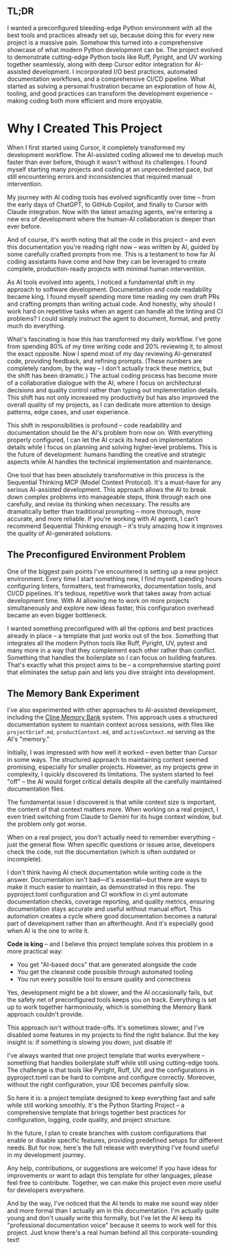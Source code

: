 ## TL;DR

I wanted a preconfigured bleeding-edge Python environment with all the best tools and practices already set up, because doing this for every new project is a massive pain. Somehow this turned into a comprehensive showcase of what modern Python development can be. The project evolved to demonstrate cutting-edge Python tools like Ruff, Pyright, and UV working together seamlessly, along with deep Cursor editor integration for AI-assisted development. I incorporated I/O best practices, automated documentation workflows, and a comprehensive CI/CD pipeline. What started as solving a personal frustration became an exploration of how AI, tooling, and good practices can transform the development experience – making coding both more efficient and more enjoyable.

# Why I Created This Project

When I first started using Cursor, it completely transformed my development workflow. The AI-assisted coding allowed me to develop much faster than ever before, though it wasn't without its challenges. I found myself starting many projects and coding at an unprecedented pace, but still encountering errors and inconsistencies that required manual intervention.

My journey with AI coding tools has evolved significantly over time – from the early days of ChatGPT, to GitHub Copilot, and finally to Cursor with Claude integration. Now with the latest amazing agents, we're entering a new era of development where the human-AI collaboration is deeper than ever before.

And of course, it's worth noting that all the code in this project – and even this documentation you're reading right now – was written by AI, guided by some carefully crafted prompts from me. This is a testament to how far AI coding assistants have come and how they can be leveraged to create complete, production-ready projects with minimal human intervention.

As AI tools evolved into agents, I noticed a fundamental shift in my approach to software development. Documentation and code readability became king. I found myself spending more time reading my own draft PRs and crafting prompts than writing actual code. And honestly, why should I work hard on repetitive tasks when an agent can handle all the linting and CI problems? I could simply instruct the agent to document, format, and pretty much do everything.

What's fascinating is how this has transformed my daily workflow. I've gone from spending 80% of my time writing code and 20% reviewing it, to almost the exact opposite. Now I spend most of my day reviewing AI-generated code, providing feedback, and refining prompts. (These numbers are completely random, by the way – I don't actually track these metrics, but the shift has been dramatic.) The actual coding process has become more of a collaborative dialogue with the AI, where I focus on architectural decisions and quality control rather than typing out implementation details. This shift has not only increased my productivity but has also improved the overall quality of my projects, as I can dedicate more attention to design patterns, edge cases, and user experience.

This shift in responsibilities is profound – code readability and documentation should be the AI's problem from now on. With everything properly configured, I can let the AI crack its head on implementation details while I focus on planning and solving higher-level problems. This is the future of development: humans handling the creative and strategic aspects while AI handles the technical implementation and maintenance.

One tool that has been absolutely transformative in this process is the Sequential Thinking MCP (Model Context Protocol). It's a must-have for any serious AI-assisted development. This approach allows the AI to break down complex problems into manageable steps, think through each one carefully, and revise its thinking when necessary. The results are dramatically better than traditional prompting – more thorough, more accurate, and more reliable. If you're working with AI agents, I can't recommend Sequential Thinking enough – it's truly amazing how it improves the quality of AI-generated solutions.

## The Preconfigured Environment Problem

One of the biggest pain points I've encountered is setting up a new project environment. Every time I start something new, I find myself spending hours configuring linters, formatters, test frameworks, documentation tools, and CI/CD pipelines. It's tedious, repetitive work that takes away from actual development time. With AI allowing me to work on more projects simultaneously and explore new ideas faster, this configuration overhead became an even bigger bottleneck.

I wanted something preconfigured with all the options and best practices already in place – a template that just works out of the box. Something that integrates all the modern Python tools like Ruff, Pyright, UV, pytest and many more in a way that they complement each other rather than conflict. Something that handles the boilerplate so I can focus on building features. That's exactly what this project aims to be – a comprehensive starting point that eliminates the setup pain and lets you dive straight into development.

## The Memory Bank Experiment

I've also experimented with other approaches to AI-assisted development, including the [Cline Memory Bank](https://docs.cline.bot/improving-your-prompting-skills/custom-instructions-library/cline-memory-bank) system. This approach uses a structured documentation system to maintain context across sessions, with files like `projectbrief.md`, `productContext.md`, and `activeContext.md` serving as the AI's "memory."

Initially, I was impressed with how well it worked – even better than Cursor in some ways. The structured approach to maintaining context seemed promising, especially for smaller projects. However, as my projects grew in complexity, I quickly discovered its limitations. The system started to feel "off" – the AI would forget critical details despite all the carefully maintained documentation files.

The fundamental issue I discovered is that while context size is important, the content of that context matters more. When working on a real project, I even tried switching from Claude to Gemini for its huge context window, but the problem only got worse.

When on a real project, you don't actually need to remember everything – just the general flow. When specific questions or issues arise, developers check the code, not the documentation (which is often outdated or incomplete).

I don't think having AI check documentation while writing code is the answer. Documentation isn't bad—it's essential—but there are ways to make it much easier to maintain, as demonstrated in this repo. The pyproject.toml configuration and CI workflow in ci.yml automate documentation checks, coverage reporting, and quality metrics, ensuring documentation stays accurate and useful without manual effort. This automation creates a cycle where good documentation becomes a natural part of development rather than an afterthought. And it's especially good when AI is the one to write it.

**Code is king** – and I believe this project template solves this problem in a more practical way:

- You get "AI-based docs" that are generated alongside the code
- You get the cleanest code possible through automated tooling
- You run every possible tool to ensure quality and correctness

Yes, development might be a bit slower, and the AI occasionally fails, but the safety net of preconfigured tools keeps you on track. Everything is set up to work together harmoniously, which is something the Memory Bank approach couldn't provide.

This approach isn't without trade-offs. It's sometimes slower, and I've disabled some features in my projects to find the right balance. But the key insight is: if something is slowing you down, just disable it!

I've always wanted that one project template that works everywhere – something that handles boilerplate stuff while still using cutting-edge tools. The challenge is that tools like Pyright, Ruff, UV, and the configurations in pyproject.toml can be hard to combine and configure correctly. Moreover, without the right configuration, your IDE becomes painfully slow.

So here it is: a project template designed to keep everything fast and safe while still working smoothly. It's the Python Starting Project – a comprehensive template that brings together best practices for configuration, logging, code quality, and project structure.

In the future, I plan to create branches with custom configurations that enable or disable specific features, providing predefined setups for different needs. But for now, here's the full release with everything I've found useful in my development journey.

Any help, contributions, or suggestions are welcome! If you have ideas for improvements or want to adapt this template for other languages, please feel free to contribute. Together, we can make this project even more useful for developers everywhere.

And by the way, I've noticed that the AI tends to make me sound way older and more formal than I actually am in this documentation. I'm actually quite young and don't usually write this formally, but I've let the AI keep its "professional documentation voice" because it seems to work well for this project. Just know there's a real human behind all this corporate-sounding text!

